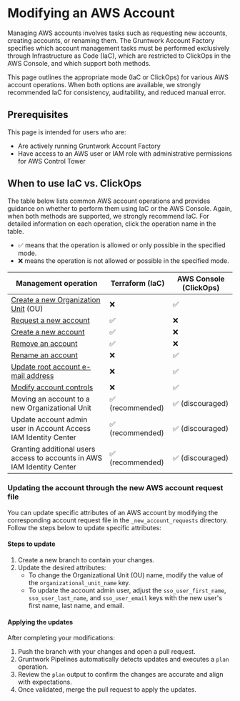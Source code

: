

# Modifying an AWS Account

Managing AWS accounts involves tasks such as requesting new accounts, creating accounts, or renaming them. The Gruntwork Account Factory specifies which account management tasks must be performed exclusively through Infrastructure as Code (IaC), which are restricted to ClickOps in the AWS Console, and which support both methods.

This page outlines the appropriate mode (IaC or ClickOps) for various AWS account operations. When both options are available, we strongly recommended IaC for consistency, auditability, and reduced manual error.


## Prerequisites

This page is intended for users who are:
- Are actively running Gruntwork Account Factory
- Have access to an AWS user or IAM role with administrative permissions for AWS Control Tower

## When to use IaC vs. ClickOps

The table below lists common AWS account operations and provides guidance on whether to perform them using IaC or the AWS Console. Again, when both methods are supported, we strongly recommend IaC. For detailed information on each operation, click the operation name in the table.

- ✅ means that the operation is allowed or only possible in the specified mode.
- ❌ means the operation is not allowed or possible in the specified mode.

| Management operation                                                                                                          | Terraform (IaC)  | AWS Console (ClickOps) |
|-------------------------------------------------------------------------------------------------------------------------------| ---------------- | ---------------------- |
| [Create a new Organization Unit](https://docs.aws.amazon.com/controltower/latest/userguide/create-new-ou.html) (OU)           | ❌               | ✅                     |
| [Request a new account](/2.0/docs/accountfactory/guides/vend-aws-account)                                                                                                         | ✅               | ❌                     |
| [Create a new account](/2.0/docs/accountfactory/guides/vend-aws-account)                                                                                                          | ✅               | ❌                     |
| [Remove an account](/2.0/docs/accountfactory/tutorials/remove-account.md)                                                                                       | ✅               | ❌                     |
| [Rename an account](https://docs.aws.amazon.com/controltower/latest/userguide/change-account-name.html)                       | ❌               | ✅                     |
| [Update root account e-mail address](https://docs.aws.amazon.com/accounts/latest/reference/manage-acct-update-root-user.html) | ❌               | ✅                     |
| [Modify account controls](https://docs.aws.amazon.com/controltower/latest/userguide/enable-controls-on-ou.html)               | ❌               | ✅                     |
| Moving an account to a new Organizational Unit                                                                                | ✅ (recommended) | ✅ (discouraged)       |
| Update account admin user in Account Access IAM Identity Center                                                               | ✅ (recommended) | ✅ (discouraged)       |
| Granting additional users access to accounts in AWS IAM Identity Center                                                       | ✅ (recommended) | ✅ (discouraged)       |


### Updating the account through the new AWS account request file

You can update specific attributes of an AWS account by modifying the corresponding account request file in the `_new_account_requests` directory. Follow the steps below to update specific attributes:

#### Steps to update

1. Create a new branch to contain your changes.
2. Update the desired attributes:
   - To change the Organizational Unit (OU) name, modify the value of the `organizational_unit_name` key.
   - To update the account admin user, adjust the `sso_user_first_name`, `sso_user_last_name`, and `sso_user_email` keys with the new user's first name, last name, and email.
     
#### Applying the updates

After completing your modifications:
1. Push the branch with your changes and open a pull request.
2. Gruntwork Pipelines automatically detects updates and executes a `plan` operation.
3. Review the `plan` output to confirm the changes are accurate and align with expectations.
4. Once validated, merge the pull request to apply the updates.

